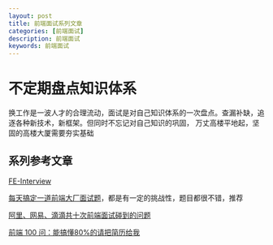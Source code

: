 ```yaml
---
layout: post
title: 前端面试系列文章
categories: [前端面试]
description: 前端面试
keywords: 前端面试 
---
```


# 不定期盘点知识体系
换工作是一波人才的合理流动，面试是对自己知识体系的一次盘点。查漏补缺，追逐各种新技术，新框架。但同时不忘记对自己知识的巩固，
万丈高楼平地起，坚固的高楼大厦需要夯实基础

## 系列参考文章

[FE-Interview](http://blog.poetries.top/FE-Interview-Questions/base/#_2-%E8%AF%B4%E8%AF%B4%E4%BD%A0%E5%AF%B9%E4%BD%9C%E7%94%A8%E5%9F%9F%E9%93%BE%E7%9A%84%E7%90%86%E8%A7%A3)

[每天搞定一道前端大厂面试题](https://github.com/Advanced-Frontend/Daily-Interview-Question/blob/master/datum/summary.md)，都是有一定的挑战性，题目都很不错，推荐

[阿里、网易、滴滴共十次前端面试碰到的问题](https://juejin.im/post/59316e682f301e0058378558)

[前端 100 问：能搞懂80%的请把简历给我](https://juejin.im/post/5d23e750f265da1b855c7bbe)
